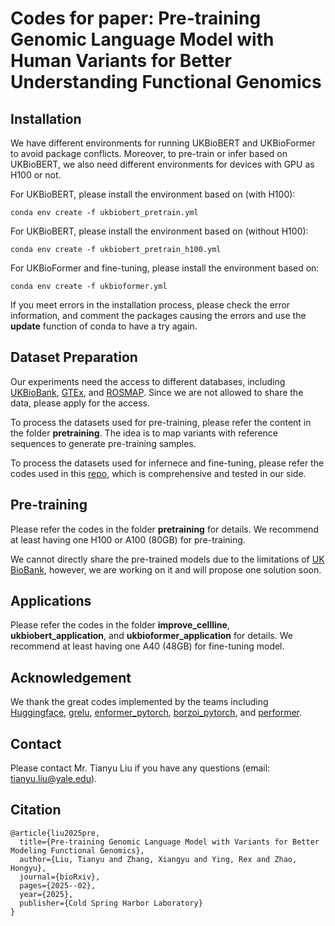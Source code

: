 # Codes for paper: Pre-training Genomic Language Model with Human Variants for Better Understanding Functional Genomics

## Installation

We have different environments for running UKBioBERT and UKBioFormer to avoid package conflicts. Moreover, to pre-train or infer based on UKBioBERT, we also need different environments for devices with GPU as H100 or not. 

For UKBioBERT, please install the environment based on (with H100):

```
conda env create -f ukbiobert_pretrain.yml
```

For UKBioBERT, please install the environment based on (without H100):

```
conda env create -f ukbiobert_pretrain_h100.yml
```

For UKBioFormer and fine-tuning, please install the environment based on:

```
conda env create -f ukbioformer.yml
```

If you meet errors in the installation process, please check the error information, and comment the packages causing the errors and use the **update** function of conda to have a try again.

## Dataset Preparation

Our experiments need the access to different databases, including [UKBioBank](https://www.ukbiobank.ac.uk/), [GTEx](https://gtexportal.org/home/), and [ROSMAP](https://adknowledgeportal.synapse.org/Explore/Studies/DetailsPage/StudyDetails?Study=syn3219045). Since we are not allowed to share the data, please apply for the access.

To process the datasets used for pre-training, please refer the content in the folder **pretraining**. The idea is to map variants with reference sequences to generate pre-training samples.

To process the datasets used for infernece and fine-tuning, please refer the codes used in this [repo](https://github.com/shirondru/enformer_fine_tuning/tree/master), which is comprehensive and tested in our side.

## Pre-training

Please refer the codes in the folder **pretraining** for details. We recommend at least having one H100 or A100 (80GB) for pre-training.

We cannot directly share the pre-trained models due to the limitations of [UK BioBank](https://www.ukbiobank.ac.uk/media/x2gmevle/uk-biobank-ai-guidance-for-publication-july-2024-4.pdf), however, we are working on it and will propose one solution soon.

## Applications

Please refer the codes in the folder **improve_cellline**, **ukbiobert_application**, and **ukbioformer_application** for details. We recommend at least having one A40 (48GB) for fine-tuning model.

## Acknowledgement

We thank the great codes implemented by the teams including [Huggingface](https://huggingface.co/),  [grelu](https://github.com/Genentech/gReLU), [enformer_pytorch](https://github.com/lucidrains/enformer-pytorch), [borzoi_pytorch](https://github.com/johahi/borzoi-pytorch), and [performer](https://github.com/shirondru/enformer_fine_tuning/tree/master).

## Contact

Please contact Mr. Tianyu Liu if you have any questions (email: tianyu.liu@yale.edu).

## Citation

```
@article{liu2025pre,
  title={Pre-training Genomic Language Model with Variants for Better Modeling Functional Genomics},
  author={Liu, Tianyu and Zhang, Xiangyu and Ying, Rex and Zhao, Hongyu},
  journal={bioRxiv},
  pages={2025--02},
  year={2025},
  publisher={Cold Spring Harbor Laboratory}
}
```